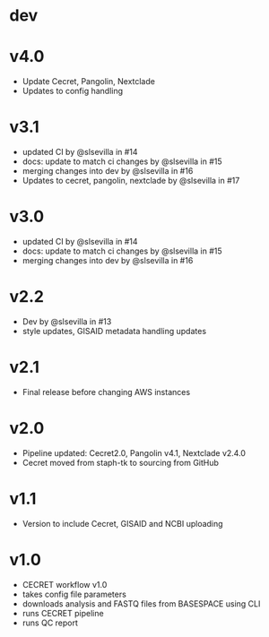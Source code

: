 # dev

# v4.0
- Update Cecret, Pangolin, Nextclade
- Updates to config handling	

# v3.1
- updated CI by @slsevilla in #14
- docs: update to match ci changes by @slsevilla in #15
- merging changes into dev by @slsevilla in #16
- Updates to cecret, pangolin, nextclade by @slsevilla in #17

# v3.0 
- updated CI by @slsevilla in #14
- docs: update to match ci changes by @slsevilla in #15
- merging changes into dev by @slsevilla in #16

# v2.2
- Dev by @slsevilla in #13
- style updates, GISAID metadata handling updates

# v2.1
- Final release before changing AWS instances

# v2.0
- Pipeline updated: Cecret2.0, Pangolin v4.1, Nextclade v2.4.0
- Cecret moved from staph-tk to sourcing from GitHub

# v1.1
- Version to include Cecret, GISAID and NCBI uploading

# v1.0
- CECRET workflow v1.0
- takes config file parameters
- downloads analysis and FASTQ files from BASESPACE using CLI
- runs CECRET pipeline
- runs QC report